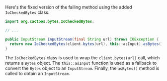 Here's the fixed version of the failing method using the added `IoCheckedBytes` class:

```java
import org.cactoos.bytes.IoCheckedBytes;

// ...

public InputStream inputStream(final String url) throws IOException {
  return new IoCheckedBytes(client.bytes(url), this::asInput).asBytes();
}
```

The `IoCheckedBytes` class is used to wrap the `client.bytes(url)` call, which returns a `Bytes` object. The `this::asInput` function is used as a fallback to convert the `Bytes` object to an `InputStream`. Finally, the `asBytes()` method is called to obtain an `InputStream`.